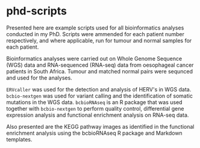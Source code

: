 # phd-scripts

Presented here are example scripts used for all bioinformatics analyses conducted in my PhD. Scripts were ammended for each patient number respectively, and where applicable, run for tumour and normal samples for each patient.

Bioinformatics analyses were carried out on Whole Genome Sequence (WGS) data and RNA-sequenced (RNA-seq) data from oesophageal cancer patients in South Africa. Tumour and matched normal pairs were sequnced and used for the analyses. 

`ERVcaller` was used for the detection and analysis of HERV's in WGS data.
`bcbio-nextgen` was used for variant calling and the identification of somatic mutations in the WGS data.
`bcbioRNAseq` is an R package that was used together with `bcbio-nextgen` to perform quality control, differential gene expression analysis and functional enrichment analysis on RNA-seq data. 

Also presented are the KEGG pathway images as identified in the functional enrichment analysis using the bcbioRNAseq R package and Markdown templates.
